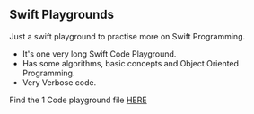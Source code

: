 ## Swift Playgrounds

Just a swift playground to practise more on Swift Programming.
- It's one very long Swift Code Playground.
- Has some algorithms, basic concepts and Object Oriented Programming.
- Very Verbose code.

Find the 1 Code playground file [HERE]()
